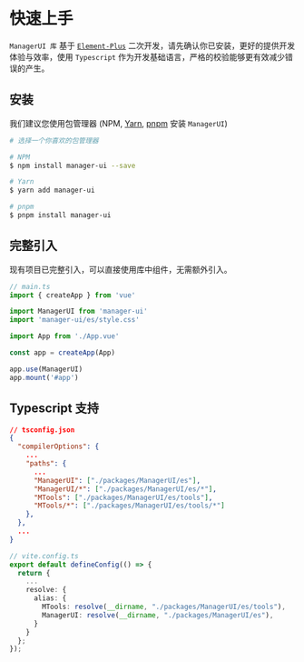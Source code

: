 # 快速上手

<code>ManagerUI 库</code> 基于 [`Element-Plus`](https://element-plus.org/zh-CN/guide/installation.html) 二次开发，请先确认你已安装，更好的提供开发体验与效率，使用 `Typescript` 作为开发基础语言，严格的校验能够更有效减少错误的产生。

## 安装

我们建议您使用包管理器 (NPM, [Yarn](https://classic.yarnpkg.com/lang/en/), [pnpm](https://pnpm.io/) 安装 <code>ManagerUI</code>)
```sh
# 选择一个你喜欢的包管理器

# NPM
$ npm install manager-ui --save

# Yarn
$ yarn add manager-ui

# pnpm
$ pnpm install manager-ui
```

## 完整引入

现有项目已完整引入，可以直接使用库中组件，无需额外引入。

```typescript
// main.ts
import { createApp } from 'vue'

import ManagerUI from 'manager-ui'
import 'manager-ui/es/style.css'

import App from './App.vue'

const app = createApp(App)

app.use(ManagerUI)
app.mount('#app')
```

## Typescript 支持

```json
// tsconfig.json
{
  "compilerOptions": {
    ...
    "paths": {
      ...
      "ManagerUI": ["./packages/ManagerUI/es"],
      "ManagerUI/*": ["./packages/ManagerUI/es/*"],
      "MTools": ["./packages/ManagerUI/es/tools"],
      "MTools/*": ["./packages/ManagerUI/es/tools/*"]
    },
  },
  ...
}
```


```typescript
// vite.config.ts
export default defineConfig(() => {
  return {
    ...
    resolve: {
      alias: {
        MTools: resolve(__dirname, "./packages/ManagerUI/es/tools"),
        ManagerUI: resolve(__dirname, "./packages/ManagerUI/es"),
      }
    }
  };
});
```
